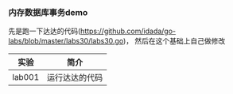 ### 内存数据库事务demo
先是跑一下达达的代码(https://github.com/idada/go-labs/blob/master/labs30/labs30.go)，
然后在这个基础上自己做修改

|实验|简介|
|---|---|
|lab001|运行达达的代码|